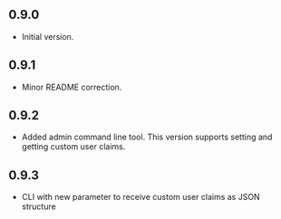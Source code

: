 ## 0.9.0

- Initial version.

## 0.9.1

- Minor README correction.


## 0.9.2

- Added admin command line tool. This version supports setting and getting custom user claims.

## 0.9.3

- CLI with new parameter to receive custom user claims as JSON structure